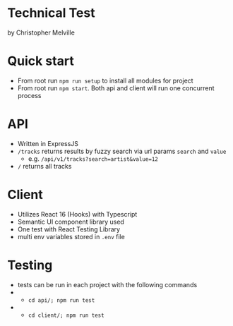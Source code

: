 # Technical Test

by Christopher Melville

# Quick start

- From root run `npm run setup` to install all modules for project
- From root run `npm start`. Both api and client will run one concurrent process

# API

- Written in ExpressJS
- `/tracks` returns results by fuzzy search via url params `search` and `value`
  - e.g. `/api/v1/tracks?search=artist&value=12`
- `/` returns all tracks

# Client

- Utilizes React 16 (Hooks) with Typescript
- Semantic UI component library used
- One test with React Testing Library
- multi env variables stored in `.env` file

# Testing

- tests can be run in each project with the following commands
- - `cd api/; npm run test`
- - `cd client/; npm run test`
